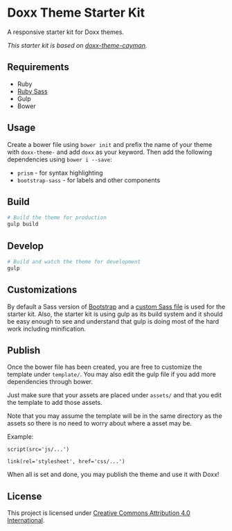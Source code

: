# Doxx Theme Starter Kit
A responsive starter kit for Doxx themes. 

*This starter kit is based on [doxx-theme-cayman](https://github.com/iwatakeshi/doxx-theme-cayman).*


## Requirements

* Ruby
* [Ruby Sass](http://sass-lang.com/install)
* Gulp
* Bower

## Usage

Create a bower file using `bower init` and prefix the name of your theme with
`doxx-theme-` and add `doxx` as your keyword. Then add the following dependencies using `bower i --save`:

* `prism` - for syntax highlighting
* `bootstrap-sass` - for labels and other components

## Build

```bash
# Build the theme for production
gulp build
```

## Develop

```bash
# Build and watch the theme for development
gulp
```

## Customizations

By default a Sass version of [Bootstrap](http://getbootstrap.com/) 
and a [custom Sass file](https://github.com/iwatakeshi/doxx-theme-starter-kit/blob/master/scss/index.scss) is used for the starter kit. Also, the starter kit is using gulp as its build system and it should be easy enough to see and understand that gulp is doing most of the hard work including minification.

## Publish

Once the bower file has been created, you are free to customize the template under `template/`.
You may also edit the gulp file if you add more dependencies through bower. 

Just make sure that your assets are placed under `assets/` and that you edit the template to add those assets.

Note that you may assume the template will be in the same directory as the assets so there is no
need to worry about where a asset may be. 

Example: 

```jade
script(src='js/...')

link(rel='stylesheet', href='css/...')
```

When all is set and done, you may publish the theme and use it with Doxx!

## License

This project is licensed under [Creative Commons Attribution 4.0 International](http://creativecommons.org/licenses/by/4.0/).